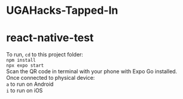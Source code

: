 # UGAHacks-Tapped-In

# react-native-test

To run, `cd` to this project folder:  
`npm install`  
`npx expo start`  
Scan the QR code in terminal with your phone with Expo Go installed.  
Once connected to physical device:  
`a` to run on Android  
`i` to run on iOS  
